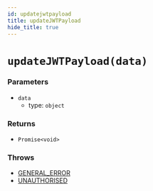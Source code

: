 ```yaml
---
id: updatejwtpayload
title: updateJWTPayload
hide_title: true
---
```


# ``updateJWTPayload(data)``

### Parameters
- ``data``
  - type: ``object``

### Returns
- ``Promise<void>``

### Throws
- [GENERAL_ERROR](./../../errors/general_error)
- [UNAUTHORISED](./../errorhandler/unauthorised)